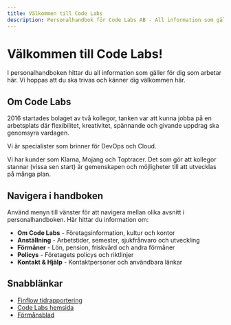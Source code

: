 ```yaml
---
title: Välkommen till Code Labs
description: Personalhandbok för Code Labs AB - All information som gäller för dig som arbetar här
---
```


# Välkommen till Code Labs!

I personalhandboken hittar du all information som gäller för dig som arbetar här. Vi hoppas att du ska trivas och känner dig välkommen här.

## Om Code Labs

2016 startades bolaget av två kollegor, tanken var att kunna jobba på en arbetsplats där flexibilitet, kreativitet, spännande och givande uppdrag ska genomsyra vardagen.

Vi är specialister som brinner för DevOps och Cloud.

Vi har kunder som Klarna, Mojang och Toptracer. Det som gör att kollegor stannar (vissa sen start) är gemenskapen och möjligheter till att utvecklas på många plan.

## Navigera i handboken

Använd menyn till vänster för att navigera mellan olika avsnitt i personalhandboken. Här hittar du information om:

- **Om Code Labs** - Företagsinformation, kultur och kontor
- **Anställning** - Arbetstider, semester, sjukfrånvaro och utveckling
- **Förmåner** - Lön, pension, friskvård och andra förmåner
- **Policys** - Företagets policys och riktlinjer
- **Kontakt & Hjälp** - Kontaktpersoner och användbara länkar

## Snabblänkar

- [Finflow tidrapportering](https://app.finflow.se)
- [Code Labs hemsida](https://www.codelabs.se/)
- [Förmånsblad](https://docs.google.com/document/d/1dGpjxK9EXiWzaiFLuz3oWr31Le5MvdfPyDJtr_z2SMk/edit?tab=t.0)
